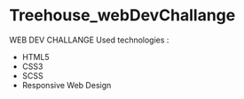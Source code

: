 # Treehouse_webDevChallange
WEB DEV CHALLANGE 
Used technologies : 
- HTML5
- CSS3
- SCSS
- Responsive Web Design
